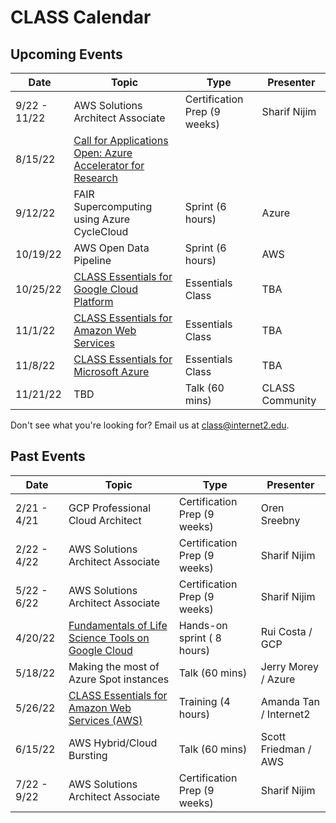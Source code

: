 <h1>CLASS Calendar</h1>

<h2> Upcoming Events </h2>

| Date | Topic | Type | Presenter |
| ---| --- | --- | --- |
| 9/22 - 11/22 | AWS Solutions Architect Associate	| Certification Prep (9 weeks)| Sharif Nijim
| 8/15/22 | [Call for Applications Open: Azure Accelerator for Research](https://internet2.edu/advance-your-transition-to-the-cloud-with-the-azure-accelerator-program-for-research/) 
| 9/12/22 | FAIR Supercomputing using Azure CycleCloud | Sprint (6 hours) | Azure |
| 10/19/22 | AWS Open Data Pipeline | Sprint (6 hours) | AWS |
| 10/25/22 | [CLASS Essentials for Google Cloud Platform](https://internet2.edu/class-essentials-for-google-cloud-platform/) | Essentials Class | TBA |
| 11/1/22 | [CLASS Essentials for Amazon Web Services](https://internet2.edu/class-essentials-for-amazon-web-services/) | Essentials Class | TBA |
| 11/8/22 | [CLASS Essentials for Microsoft Azure](https://internet2.edu/class-essentials-for-microsoft-azure/) | Essentials Class | TBA |
| 11/21/22 | TBD | Talk (60 mins) | CLASS Community |

Don't see what you're looking for? Email us at class@internet2.edu.

<h2> Past Events </h2>

| Date | Topic | Type | Presenter |
| ---| --- | --- | --- |
| 2/21 - 4/21 | GCP Professional Cloud Architect	| Certification Prep (9 weeks)| Oren Sreebny
| 2/22 - 4/22 | AWS Solutions Architect Associate	| Certification Prep (9 weeks)| Sharif Nijim
| 5/22 - 6/22 | AWS Solutions Architect Associate	| Certification Prep (9 weeks)| Sharif Nijim
| 4/20/22 | [Fundamentals of Life Science Tools on Google Cloud](https://events.withgoogle.com/fundamentals-of-life-science-tools-in-google-cloud-april/) |  Hands-on sprint ( 8 hours) | Rui Costa / GCP |
| 5/18/22 | Making the most of Azure Spot instances | Talk (60 mins) | Jerry Morey / Azure |
| 5/26/22 | [CLASS Essentials for Amazon Web Services (AWS)](./2022-events/CLASS-Essentials-AWS-052622.md) | Training (4 hours) | Amanda Tan / Internet2 |
| 6/15/22 | AWS Hybrid/Cloud Bursting | Talk (60 mins) | Scott Friedman / AWS  |
| 7/22 - 9/22 | AWS Solutions Architect Associate	| Certification Prep (9 weeks)| Sharif Nijim



